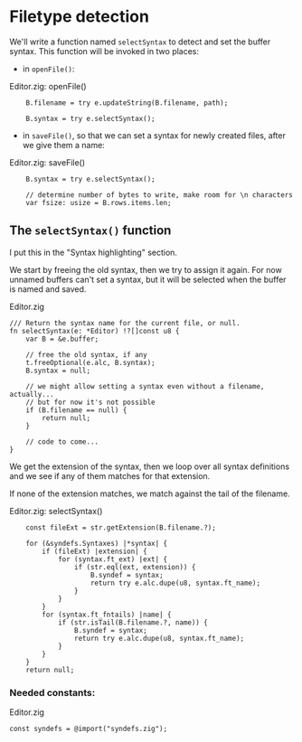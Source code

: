# Filetype detection

We'll write a function named `selectSyntax` to detect and set the buffer
syntax. This function will be invoked in two places:

- in `openFile()`:

<div class="code-title">Editor.zig: openFile()</div>

<div class="code-diff-added">

```zig
    B.filename = try e.updateString(B.filename, path);
```
</div>

```zig
    B.syntax = try e.selectSyntax();
```

- in `saveFile()`, so that we can set a syntax for newly created files, after
we give them a name:

<div class="code-title">Editor.zig: saveFile()</div>

<div class="code-diff-added-top">

```zig
    B.syntax = try e.selectSyntax();
```
</div>

```zig
    // determine number of bytes to write, make room for \n characters
    var fsize: usize = B.rows.items.len;
```

## The `selectSyntax()` function

I put this in the "Syntax highlighting" section.

We start by freeing the old syntax, then we try to assign it again.
For now unnamed buffers can't set a syntax, but it will be selected when the
buffer is named and saved.

<div class="code-title">Editor.zig</div>

```zig
/// Return the syntax name for the current file, or null.
fn selectSyntax(e: *Editor) !?[]const u8 {
    var B = &e.buffer;

    // free the old syntax, if any
    t.freeOptional(e.alc, B.syntax);
    B.syntax = null;

    // we might allow setting a syntax even without a filename, actually...
    // but for now it's not possible
    if (B.filename == null) {
        return null;
    }

    // code to come...
}
```

We get the extension of the syntax, then we loop over all syntax definitions
and we see if any of them matches for that extension.

If none of the extension matches, we match against the tail of the filename.

<div class="code-title">Editor.zig: selectSyntax()</div>

```zig
    const fileExt = str.getExtension(B.filename.?);

    for (&syndefs.Syntaxes) |*syntax| {
        if (fileExt) |extension| {
            for (syntax.ft_ext) |ext| {
                if (str.eql(ext, extension)) {
                    B.syndef = syntax;
                    return try e.alc.dupe(u8, syntax.ft_name);
                }
            }
        }
        for (syntax.ft_fntails) |name| {
            if (str.isTail(B.filename.?, name)) {
                B.syndef = syntax;
                return try e.alc.dupe(u8, syntax.ft_name);
            }
        }
    }
    return null;
```

### Needed constants:

<div class="code-title">Editor.zig</div>

```zig
const syndefs = @import("syndefs.zig");
```

